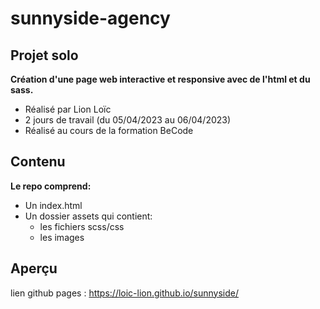 # sunnyside-agency
## Projet solo
__Création d'une page web interactive et responsive avec de l'html et du sass.__
* Réalisé par Lion Loïc
* 2 jours de travail (du 05/04/2023 au 06/04/2023)
* Réalisé au cours de la formation BeCode
## Contenu
__Le repo comprend:__
* Un index.html
* Un dossier assets qui contient:
   * les fichiers scss/css
   * les images 
## Aperçu
lien github pages : https://loic-lion.github.io/sunnyside/
 

